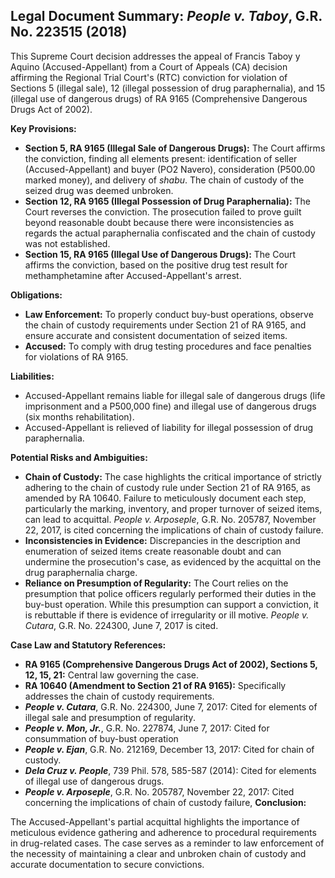 ## Legal Document Summary: *People v. Taboy*, G.R. No. 223515 (2018)

This Supreme Court decision addresses the appeal of Francis Taboy y Aquino (Accused-Appellant) from a Court of Appeals (CA) decision affirming the Regional Trial Court's (RTC) conviction for violation of Sections 5 (illegal sale), 12 (illegal possession of drug paraphernalia), and 15 (illegal use of dangerous drugs) of RA 9165 (Comprehensive Dangerous Drugs Act of 2002).

**Key Provisions:**

*   **Section 5, RA 9165 (Illegal Sale of Dangerous Drugs):** The Court affirms the conviction, finding all elements present: identification of seller (Accused-Appellant) and buyer (PO2 Navero), consideration (P500.00 marked money), and delivery of *shabu*. The chain of custody of the seized drug was deemed unbroken.
*   **Section 12, RA 9165 (Illegal Possession of Drug Paraphernalia):** The Court reverses the conviction. The prosecution failed to prove guilt beyond reasonable doubt because there were inconsistencies as regards the actual paraphernalia confiscated and the chain of custody was not established.
*   **Section 15, RA 9165 (Illegal Use of Dangerous Drugs):** The Court affirms the conviction, based on the positive drug test result for methamphetamine after Accused-Appellant's arrest.

**Obligations:**

*   **Law Enforcement:** To properly conduct buy-bust operations, observe the chain of custody requirements under Section 21 of RA 9165, and ensure accurate and consistent documentation of seized items.
*   **Accused:** To comply with drug testing procedures and face penalties for violations of RA 9165.

**Liabilities:**

*   Accused-Appellant remains liable for illegal sale of dangerous drugs (life imprisonment and a P500,000 fine) and illegal use of dangerous drugs (six months rehabilitation).
*   Accused-Appellant is relieved of liability for illegal possession of drug paraphernalia.

**Potential Risks and Ambiguities:**

*   **Chain of Custody:** The case highlights the critical importance of strictly adhering to the chain of custody rule under Section 21 of RA 9165, as amended by RA 10640. Failure to meticulously document each step, particularly the marking, inventory, and proper turnover of seized items, can lead to acquittal. *People v. Arposeple*, G.R. No. 205787, November 22, 2017, is cited concerning the implications of chain of custody failure.
*   **Inconsistencies in Evidence:** Discrepancies in the description and enumeration of seized items create reasonable doubt and can undermine the prosecution's case, as evidenced by the acquittal on the drug paraphernalia charge.
*   **Reliance on Presumption of Regularity:** The Court relies on the presumption that police officers regularly performed their duties in the buy-bust operation. While this presumption can support a conviction, it is rebuttable if there is evidence of irregularity or ill motive. *People v. Cutara*, G.R. No. 224300, June 7, 2017 is cited.

**Case Law and Statutory References:**

*   **RA 9165 (Comprehensive Dangerous Drugs Act of 2002), Sections 5, 12, 15, 21:** Central law governing the case.
*   **RA 10640 (Amendment to Section 21 of RA 9165):** Specifically addresses the chain of custody requirements.
*   ***People v. Cutara***, G.R. No. 224300, June 7, 2017: Cited for elements of illegal sale and presumption of regularity.
*   ***People v. Mon, Jr.***, G.R. No. 227874, June 7, 2017: Cited for consummation of buy-bust operation
*   ***People v. Ejan***, G.R. No. 212169, December 13, 2017: Cited for chain of custody.
*   ***Dela Cruz v. People***, 739 Phil. 578, 585-587 (2014): Cited for elements of illegal use of dangerous drugs.
*   ***People v. Arposeple***, G.R. No. 205787, November 22, 2017: Cited concerning the implications of chain of custody failure,
**Conclusion:**

The Accused-Appellant's partial acquittal highlights the importance of meticulous evidence gathering and adherence to procedural requirements in drug-related cases. The case serves as a reminder to law enforcement of the necessity of maintaining a clear and unbroken chain of custody and accurate documentation to secure convictions.
